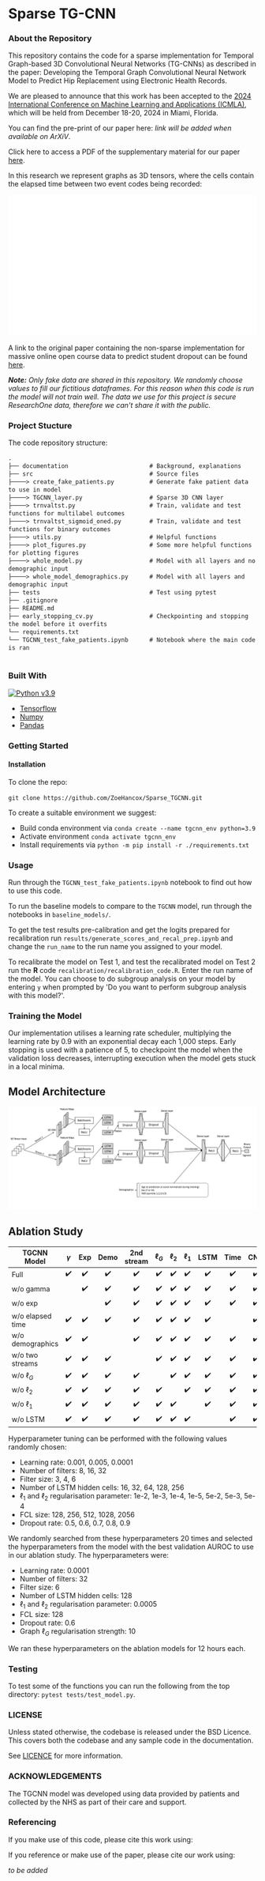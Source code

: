 # Sparse TG-CNN

### About the Repository

This repository contains the code for a sparse implementation for Temporal Graph-based 3D Convolutional Neural Networks (TG-CNNs) as described in the paper: Developing the Temporal Graph Convolutional Neural Network Model to Predict Hip Replacement using Electronic Health Records. 

We are pleased to announce that this work has been accepted to the [2024 International Conference on Machine Learning and Applications (ICMLA)](https://www.icmla-conference.org/icmla24/index.php), which will be held from December 18-20, 2024 in Miami, Florida.

You can find the pre-print of our paper here: _link will be added when available on ArXiV_. 

Click here to access a PDF of the supplementary material for our paper [here](supplementary_material_developing_the_TGCNN_model_to_predict_hip_replacement_using_EHR.pdf).

In this research we represent graphs as 3D tensors, where the cells contain the elapsed time between two event codes being recorded:

![gif of 3D tensor construction representing the temporal graph](documentation/TG-CNN_build.gif)

A link to the original paper containing the non-sparse implementation for massive online open course data to predict student dropout can be found [here](https://eprints.whiterose.ac.uk/205293/1/TG-CNNs_for_Online_Course_Dropout_Prediction_03.pdf).

_**Note:** Only fake data are shared in this repository. We randomly choose values to fill our fictitious dataframes. For this reason when this code is run the model will not train well. The data we use for this project is secure ResearchOne data, therefore we can't share it with the public._

### Project Stucture

The code repository structure:

```
.
├── documentation                       # Background, explanations
├── src                                 # Source files
├────> create_fake_patients.py          # Generate fake patient data to use in model
├────> TGCNN_layer.py                   # Sparse 3D CNN layer 
├────> trnvaltst.py                     # Train, validate and test functions for multilabel outcomes
├────> trnvaltst_sigmoid_oned.py        # Train, validate and test functions for binary outcomes
├────> utils.py                         # Helpful functions
├────> plot_figures.py                  # Some more helpful functions for plotting figures
├────> whole_model.py                   # Model with all layers and no demographic input
├────> whole_model_demographics.py      # Model with all layers and demographic input
├── tests                               # Test using pytest
├── .gitignore
├── README.md
├── early_stopping_cv.py                # Checkpointing and stopping the model before it overfits
└── requirements.txt
└── TGCNN_test_fake_patients.ipynb      # Notebook where the main code is ran


```
### Built With 

[![Python v3.9](https://img.shields.io/badge/python-v3.9-blue.svg)](https://www.python.org/downloads/release/python-390/)

- [Tensorflow](https://www.tensorflow.org/)
- [Numpy](https://numpy.org/)
- [Pandas](https://pandas.pydata.org/)

### Getting Started

#### Installation

To clone the repo:

`git clone https://github.com/ZoeHancox/Sparse_TGCNN.git`

To create a suitable environment we suggest:
- Build conda environment via `conda create --name tgcnn_env python=3.9`
- Activate environment `conda activate tgcnn_env`
- Install requirements via `python -m pip install -r ./requirements.txt`

### Usage

Run through the `TGCNN_test_fake_patients.ipynb` notebook to find out how to use this code.

To run the baseline models to compare to the `TGCNN` model, run through the notebooks in `baseline_models/`.

To get the test results pre-calibration and get the logits prepared for recalibration run `results/generate_scores_and_recal_prep.ipynb` and change the `run_name` to the run name you assigned to your model.

To recalibrate the model on Test 1, and test the recalibrated model on Test 2 run the **R** code `recalibration/recalibration_code.R`. Enter the run name of the model. You can choose to do subgroup analysis on your model by entering `y` when prompted by 'Do you want to perform subgroup analysis with this model?'.

### Training the Model

Our implementation utilises a learning rate scheduler, multiplying the learning rate by 0.9 with an exponential decay each 1,000 steps. Early stopping is used with a patience of 5, to checkpoint the model when the validation loss decreases, interrupting execution when the model gets stuck in a local minima.

## Model Architecture

![gif of the architecture of the model with and without the LSTM and second stream components](documentation/model_architecture_two_stream_ablation.gif)


## Ablation Study

| **TGCNN Model** | **$\gamma$** | **Exp** | **Demo** | **2nd stream** | **$\ell_G$** | **$\ell_2$** | **$\ell_1$** | **LSTM** | **Time** | **CNN** |
|-----------------|:------------:|:-------:|:--------:|:-------------------:|:------------:|:------------:|:------------:|:--------:|:--------:|:-------:|
| Full            |   ✔️         |   ✔️    |    ✔️     |         ✔️           |      ✔️       |      ✔️       |      ✔️       |    ✔️    |    ✔️    |    ✔️   |
| w/o gamma       |              |   ✔️    |    ✔️     |         ✔️           |      ✔️       |      ✔️       |      ✔️       |    ✔️    |    ✔️    |    ✔️   |
| w/o exp         |              |         |    ✔️     |         ✔️           |      ✔️       |      ✔️       |      ✔️       |    ✔️    |    ✔️    |    ✔️   |
| w/o elapsed time|   ✔️         |   ✔️    |    ✔️     |         ✔️           |      ✔️       |      ✔️       |      ✔️       |    ✔️    |          |    ✔️   |
| w/o demographics|   ✔️         |   ✔️    |           |         ✔️           |      ✔️       |      ✔️       |      ✔️       |    ✔️    |    ✔️    |    ✔️   |
| w/o two streams |   ✔️         |   ✔️    |    ✔️     |                     |      ✔️       |      ✔️       |      ✔️       |    ✔️    |    ✔️    |    ✔️   |
| w/o $\ell_G$    |   ✔️         |   ✔️    |    ✔️     |         ✔️           |               |      ✔️       |      ✔️       |    ✔️    |    ✔️    |    ✔️   |
| w/o $\ell_2$    |   ✔️         |   ✔️    |    ✔️     |         ✔️           |      ✔️       |               |      ✔️       |    ✔️    |    ✔️    |    ✔️   |
| w/o $\ell_1$    |   ✔️         |   ✔️    |    ✔️     |         ✔️           |      ✔️       |      ✔️       |               |    ✔️    |    ✔️    |    ✔️   |
| w/o LSTM        |   ✔️         |   ✔️    |    ✔️     |         ✔️           |      ✔️       |      ✔️       |      ✔️       |          |    ✔️    |    ✔️   |


Hyperparameter tuning can be performed with the following values randomly chosen:

* Learning rate: 0.001, 0.005, 0.0001
* Number of filters: 8, 16, 32
* Filter size: 3, 4, 6
* Number of LSTM hidden cells: 16, 32, 64, 128, 256
* $\ell_1$ and $\ell_2$ regularisation parameter: 1e-2, 1e-3, 1e-4, 1e-5, 5e-2, 5e-3, 5e-4
* FCL size: 128, 256, 512, 1028, 2056
* Dropout rate: 0.5, 0.6, 0.7, 0.8, 0.9


We randomly searched from these hyperparameters 20 times and selected the hyperparameters from the model with the best validation AUROC to use in our ablation study. The hyperparameters were:

* Learning rate: 0.0001
* Number of filters: 32
* Filter size: 6
* Number of LSTM hidden cells: 128
* $\ell_1$ and $\ell_2$ regularisation parameter: 0.0005
* FCL size: 128
* Dropout rate: 0.6
* Graph $\ell_G$ regularisation strength: 10

We ran these hyperparameters on the ablation models for 12 hours each.

### Testing

To test some of the functions you can run the following from the top directory:
`pytest tests/test_model.py`.

### LICENSE

Unless stated otherwise, the codebase is released under the BSD Licence. This covers both the codebase and any sample code in the documentation.

See [LICENCE](https://github.com/ZoeHancox/Sparse_TGCNN/blob/main/LICENSE.txt) for more information.

### ACKNOWLEDGEMENTS

The TGCNN model was developed using data provided by patients and collected by the NHS as part of their care and support. 

### Referencing

If you make use of this code, please cite this work using:


If you reference or make use of the paper, please cite our work using:

_to be added_